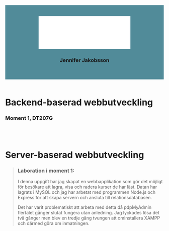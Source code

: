 <div align="center" style="background-color: #518b99; padding: 2.5em;">
<img src="/public/images/logo_jeja.svg">
<br>

### Jennifer Jakobsson
</div>
<br>

# Backend-baserad webbutveckling
### Moment 1, DT207G

<br>
<br>

# Server-baserad webbutveckling

>### Laboration i moment 1:
>I denna uppgift har jag skapat en webbapplikation som gör det möjligt för besökare att lagra, visa och radera kurser de har läst. Datan har lagrats i MySQL och jag har arbetat med programmen Node.js och Express för att skapa servern och ansluta till relationsdatabasen. 
>
>Det har varit problematiskt att arbeta med detta då pdpMyAdmin flertalet gånger slutat fungera utan anledning. Jag lyckades lösa det två gånger men blev en tredje gång tvungen att ominstallera XAMPP och därmed göra om inmatningen.